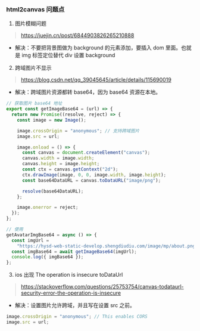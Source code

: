 ### html2canvas 问题点

1. 图片模糊问题

> https://juejin.cn/post/6844903826265210888

- 解决：不要把背景图做为 background 的元素添加，要插入 dom 里面。也就是 img 标签定位替代 div 设置 background

2. 跨域图片不显示

> https://blog.csdn.net/qq_39045645/article/details/115690019

- 解决：跨域图片资源都转 base64，因为 base64 资源在本地。

```js
// 获取图片 base64 地址
export const getImageBase64 = (url) => {
  return new Promise((resolve, reject) => {
    const image = new Image();

    image.crossOrigin = "anonymous"; // 支持跨域图片
    image.src = url;

    image.onload = () => {
      const canvas = document.createElement("canvas");
      canvas.width = image.width;
      canvas.height = image.height;
      const ctx = canvas.getContext("2d");
      ctx.drawImage(image, 0, 0, image.width, image.height);
      const base64DataURL = canvas.toDataURL("image/png");

      resolve(base64DataURL);
    };

    image.onerror = reject;
  });
};

// 使用
getAvatarImgBase64 = async () => {
  const imgUrl =
    "https://hysd-web-static-develop.shengdiudiu.com/image/mp/about.png";
  const imgBase64 = await getImageBase64(imgUrl);
  console.log({ imgBase64 });
};
```

3. ios 出现 The operation is insecure toDataUrl

> https://stackoverflow.com/questions/25753754/canvas-todataurl-security-error-the-operation-is-insecure

- 解决：设置图片允许跨域，并且写在设置 src 之前。

```js
image.crossOrigin = "anonymous"; // This enables CORS
image.src = url;
```
